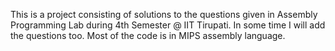 This is a project consisting of solutions to the questions given in Assembly Programming Lab during 4th Semester @ IIT Tirupati.
In some time I will add the questions too.
Most of the code is in MIPS assembly language.
